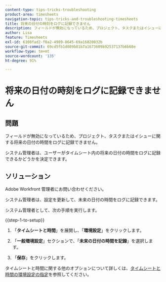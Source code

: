 ```yaml
---
content-type: tips-tricks-troubleshooting
product-area: timesheets
navigation-topic: tips-tricks-and-troubleshooting-timesheets
title: 将来の日付の時刻をログに記録できません
description: フィールドが無効になっているため、プロジェクト、タスクまたはイシューに関する将来の日付の時間をログに記録できません。
author: Lisa
feature: Timesheets
exl-id: 6108fad2-f0a2-4989-8645-69a16820032b
source-git-commit: 69cd5fb1d089b81b7a1673609b92537137b6b68e
workflow-type: tm+mt
source-wordcount: '135'
ht-degree: 91%

---
```


# 将来の日付の時刻をログに記録できません

## 問題

フィールドが無効になっているため、プロジェクト、タスクまたはイシューに関する将来の日付の時間をログに記録できません。

システム管理者は、ユーザーがタイムシート内の将来の日付の時間をログに記録できるかどうかを決定できます。

## ソリューション

Adobe Workfront 管理者にお問い合わせください。

システム管理者は、設定を更新して、未来の日付の時間をログに記録できます。

システム管理者として、次の手順を実行します。

{{step-1-to-setup}}

1. 「**タイムシートと時間**」を展開し、「**環境設定**」をクリックします。

1. 「**一般環境設定**」セクションで、「**未来の日付の時間を記録**」を選択します。

1. 「**保存**」をクリックします。

タイムシートと時間に関する他のオプションについて詳しくは、[タイムシートと時間の環境設定の指定](../../administration-and-setup/set-up-workfront/configure-timesheets-schedules/timesheet-and-hour-preferences.md)を参照してください。
